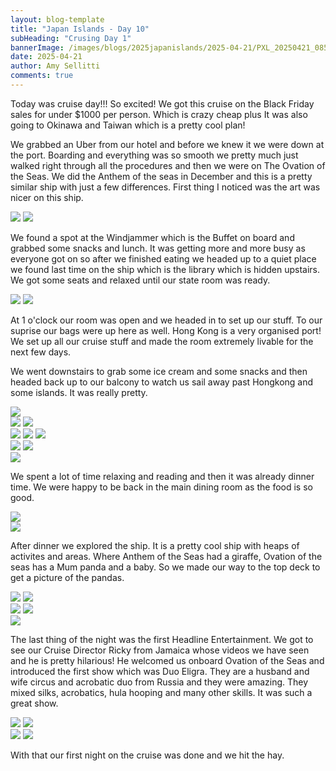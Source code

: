 ```yaml
---
layout: blog-template
title: "Japan Islands - Day 10"
subHeading: "Crusing Day 1"
bannerImage: /images/blogs/2025japanislands/2025-04-21/PXL_20250421_085449592.jpg_compressed.JPEG
date: 2025-04-21
author: Amy Sellitti
comments: true
---
```


Today was cruise day!!! So excited! We got this cruise on the Black Friday sales for under $1000 per person. Which is crazy cheap plus It was also going to Okinawa and Taiwan which is a pretty cool plan!

We grabbed an Uber from our hotel and before we knew it we were down at the port. Boarding and everything was so smooth we pretty much just walked right through all the procedures and then we were on The Ovation of the Seas. We did the Anthem of the seas in December and this is a pretty similar ship with just a few differences. First thing I noticed was the art was nicer on this ship.

<div class="grid-2c">
  <img src="/images/blogs/2025japanislands/2025-04-21/PXL_20250421_025752551.MP.jpg_compressed.JPEG"/>
  <img src="/images/blogs/2025japanislands/2025-04-21/PXL_20250421_030351850.MP.jpg_compressed.JPEG"/>
</div>

We found a spot at the Windjammer which is the Buffet on board and grabbed some snacks and lunch.  It was getting more and more busy as everyone got on so after we finished eating we headed up to a quiet place we found last time on the ship which is the library which is hidden upstairs. We got some seats and relaxed until our state room was ready. 

<div class="grid-2c">
  <img src="/images/blogs/2025japanislands/2025-04-21/PXL_20250421_033856323.jpg_compressed.JPEG"/>
  <img src="/images/blogs/2025japanislands/2025-04-21/PXL_20250421_042522694.jpg_compressed.JPEG"/>
</div>

At 1 o'clock our room was open and we headed in to set up our stuff. To our suprise our bags were up here as well. Hong Kong is a very organised port! We set up all our cruise stuff and made the room extremely livable for the next few days. 

We went downstairs to grab some ice cream and some snacks and then headed back up to our balcony to watch us sail away past Hongkong and some islands. It was really pretty.

<div class="center-image"><img src="/images/blogs/2025japanislands/2025-04-21/PXL_20250421_063642320.jpg_compressed.JPEG"/></div>
<div class="grid-2c">
  <img src="/images/blogs/2025japanislands/2025-04-21/PXL_20250421_065230409.jpg_compressed.JPEG"/>
  <img src="/images/blogs/2025japanislands/2025-04-21/PXL_20250421_081543200.jpg_compressed.JPEG"/>
</div>
<div class="grid-1l-2w">
  <img src="/images/blogs/2025japanislands/2025-04-21/PXL_20250421_082104655.MP.jpg_compressed.JPEG"/>
  <img src="/images/blogs/2025japanislands/2025-04-21/PXL_20250421_082230993.MP.jpg_compressed.JPEG"/>
  <img src="/images/blogs/2025japanislands/2025-04-21/PXL_20250421_082308657.jpg_compressed.JPEG"/>
</div>

<div class="grid-2c">
  <img src="/images/blogs/2025japanislands/2025-04-21/PXL_20250421_082717941.jpg_compressed.JPEG"/>
  <img src="/images/blogs/2025japanislands/2025-04-21/PXL_20250421_085449592.jpg_compressed.JPEG"/>
</div>
<div class="center-image"><img src="/images/blogs/2025japanislands/2025-04-21/PXL_20250421_084422790.jpg_compressed.JPEG"/></div>

We spent a lot of time relaxing and reading and then it was already dinner time. We were happy to be back in the main dining room as the food is so good.

<div class="center-image"><img src="/images/blogs/2025japanislands/2025-04-21/PXL_20250421_104751300.MP.jpg_compressed.JPEG"/></div>
<div class="center-image"><img src="/images/blogs/2025japanislands/2025-04-21/PXL_20250421_110851047.jpg_compressed.JPEG"/></div>

After dinner we explored the ship. It is a pretty cool ship with heaps of activites and areas.  Where Anthem of the Seas had a giraffe, Ovation of the seas has a Mum panda and a baby. So we made our way to the top deck to get a picture of the pandas. 


<div class="grid-2c">
  <img src="/images/blogs/2025japanislands/2025-04-21/PXL_20250421_115828255.jpg_compressed.JPEG"/>
  <img src="/images/blogs/2025japanislands/2025-04-21/PXL_20250421_115844157.jpg_compressed.JPEG"/>
</div>
<div class="grid-2c">
  <img src="/images/blogs/2025japanislands/2025-04-21/PXL_20250421_120343414.jpg_compressed.JPEG"/>
  <img src="/images/blogs/2025japanislands/2025-04-21/PXL_20250421_120401511.jpg_compressed.JPEG"/>
</div>
<div class="center-image"><img src="/images/blogs/2025japanislands/2025-04-21/PXL_20250421_120434740.jpg_compressed.JPEG"/></div>

The last thing of the night was the first Headline Entertainment. We got to see our Cruise Director Ricky from Jamaica whose videos we have seen and he is pretty hilarious! He welcomed us onboard Ovation of the Seas and introduced the first show which was Duo Eligra. They are a husband and wife circus and acrobatic duo from Russia and they were amazing. They mixed silks, acrobatics, hula hooping and many other skills. It was such a great show. 

<div class="grid-2c">
  <img src="/images/blogs/2025japanislands/2025-04-21/PXL_20250421_131420681.jpg_compressed.JPEG"/>
  <img src="/images/blogs/2025japanislands/2025-04-21/PXL_20250421_134703434.jpg_compressed.JPEG"/>
</div>
<div class="grid-2c">
  <img src="/images/blogs/2025japanislands/2025-04-21/PXL_20250421_135307249.jpg_compressed.JPEG"/>
  <img src="/images/blogs/2025japanislands/2025-04-21/PXL_20250421_140158869.MP.jpg_compressed.JPEG"/>
</div>

With that our first night on the cruise was done and we hit the hay.

